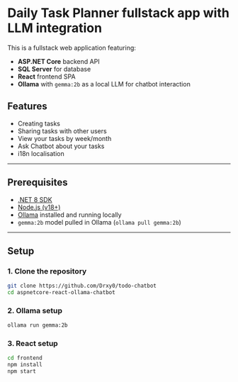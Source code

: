 # Daily Task Planner fullstack app with LLM integration

This is a fullstack web application featuring:

- **ASP.NET Core** backend API
- **SQL Server** for database
- **React** frontend SPA
- **Ollama** with `gemma:2b` as a local LLM for chatbot interaction

## Features
- Creating tasks
- Sharing tasks with other users
- View your tasks by week/month
- Ask Chatbot about your tasks
- i18n localisation

---

## Prerequisites

- [.NET 8 SDK](https://dotnet.microsoft.com/en-us/download)
- [Node.js (v18+)](https://nodejs.org/)
- [Ollama](https://ollama.com/) installed and running locally
- `gemma:2b` model pulled in Ollama (`ollama pull gemma:2b`)

---

## Setup

### 1. Clone the repository

```bash
git clone https://github.com/Drxy0/todo-chatbot
cd aspnetcore-react-ollama-chatbot
```

### 2. Ollama setup
```bash
ollama run gemma:2b
```

### 3. React setup
```bash
cd frontend
npm install
npm start
```

